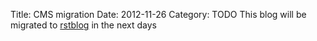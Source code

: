 Title: CMS migration
Date: 2012-11-26
Category: TODO
This blog will be migrated to [rstblog](https://github.com/mitsuhiko/rstblog) in the next days
